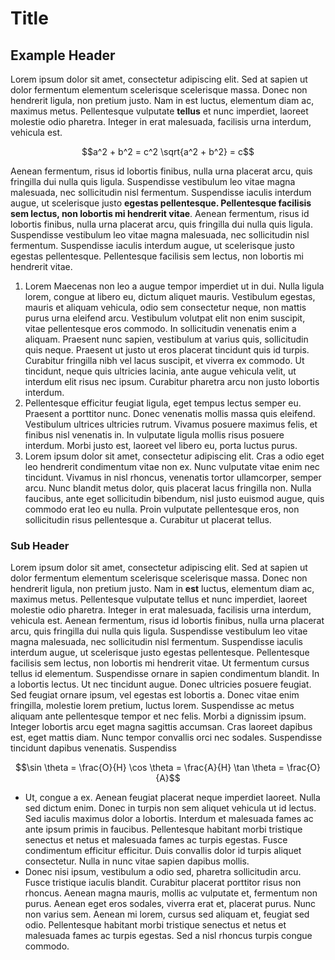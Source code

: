 # Title

## Example Header
Lorem ipsum dolor sit amet, consectetur adipiscing elit. Sed at sapien ut dolor fermentum elementum scelerisque scelerisque massa. Donec non hendrerit ligula, non pretium justo. Nam in est luctus, elementum diam ac, maximus metus. Pellentesque vulputate **tellus** et nunc imperdiet, laoreet molestie odio pharetra. Integer in erat malesuada, facilisis urna interdum, vehicula est.
```math
a^2 + b^2 = c^2
\sqrt{a^2 + b^2} = c
```
Aenean fermentum, risus id lobortis finibus, nulla urna placerat arcu, quis fringilla dui nulla quis ligula. Suspendisse vestibulum leo vitae magna malesuada, nec sollicitudin nisl fermentum. Suspendisse iaculis interdum augue, ut scelerisque justo **egestas pellentesque. Pellentesque facilisis sem lectus, non lobortis mi hendrerit vitae**.
Aenean fermentum, risus id lobortis finibus, nulla urna placerat arcu, quis fringilla dui nulla quis ligula. Suspendisse vestibulum leo vitae magna malesuada, nec sollicitudin nisl fermentum. Suspendisse iaculis interdum augue, ut scelerisque justo egestas pellentesque. Pellentesque facilisis sem lectus, non lobortis mi hendrerit vitae.

1. Lorem Maecenas non leo a augue tempor imperdiet ut in dui. Nulla ligula lorem, congue at libero eu, dictum aliquet mauris. Vestibulum egestas, mauris et aliquam vehicula, odio sem consectetur neque, non mattis purus urna eleifend arcu. Vestibulum volutpat elit non enim suscipit, vitae pellentesque eros commodo. In sollicitudin venenatis enim a aliquam. Praesent nunc sapien, vestibulum at varius quis, sollicitudin quis neque. Praesent ut justo ut eros placerat tincidunt quis id turpis. Curabitur fringilla nibh vel lacus suscipit, et viverra ex commodo. Ut tincidunt, neque quis ultricies lacinia, ante augue vehicula velit, ut interdum elit risus nec ipsum. Curabitur pharetra arcu non justo lobortis interdum.
2. Pellentesque efficitur feugiat ligula, eget tempus lectus semper eu. Praesent a porttitor nunc. Donec venenatis mollis massa quis eleifend. Vestibulum ultrices ultricies rutrum. Vivamus posuere maximus felis, et finibus nisl venenatis in. In vulputate ligula mollis risus posuere interdum. Morbi justo est, laoreet vel libero eu, porta luctus purus.
3. Lorem ipsum dolor sit amet, consectetur adipiscing elit. Cras a odio eget leo hendrerit condimentum vitae non ex. Nunc vulputate vitae enim nec tincidunt. Vivamus in nisl rhoncus, venenatis tortor ullamcorper, semper arcu. Nunc blandit metus dolor, quis placerat lacus fringilla non. Nulla faucibus, ante eget sollicitudin bibendum, nisl justo euismod augue, quis commodo erat leo eu nulla. Proin vulputate pellentesque eros, non sollicitudin risus pellentesque a. Curabitur ut placerat tellus.

### Sub Header
Lorem ipsum dolor sit amet, consectetur adipiscing elit. Sed at sapien ut dolor fermentum elementum scelerisque scelerisque massa. Donec non hendrerit ligula, non pretium justo. Nam in **est** luctus, elementum diam ac, maximus metus. Pellentesque vulputate tellus et nunc imperdiet, laoreet molestie odio pharetra. Integer in erat malesuada, facilisis urna interdum, vehicula est. Aenean fermentum, risus id lobortis finibus, nulla urna placerat arcu, quis fringilla dui nulla quis ligula. Suspendisse vestibulum leo vitae magna malesuada, nec sollicitudin nisl fermentum. Suspendisse iaculis interdum augue, ut scelerisque justo egestas pellentesque. Pellentesque facilisis sem lectus, non lobortis mi hendrerit vitae.
Ut fermentum cursus tellus id elementum. Suspendisse ornare in sapien condimentum blandit. In a lobortis lectus. Ut nec tincidunt augue. Donec ultricies posuere feugiat. Sed feugiat ornare ipsum, vel egestas est lobortis a. Donec vitae enim fringilla, molestie lorem pretium, luctus lorem. Suspendisse ac metus aliquam ante pellentesque tempor et nec felis. Morbi a dignissim ipsum. Integer lobortis arcu eget magna sagittis accumsan. Cras laoreet dapibus est, eget mattis diam. Nunc tempor convallis orci nec sodales. Suspendisse tincidunt dapibus venenatis. Suspendiss
```math
\sin \theta = \frac{O}{H}
\cos \theta = \frac{A}{H}
\tan \theta = \frac{O}{A}
```
- Ut, congue a ex. Aenean feugiat placerat neque imperdiet laoreet. Nulla sed dictum enim. Donec in turpis non sem aliquet vehicula ut id lectus. Sed iaculis maximus dolor a lobortis. Interdum et malesuada fames ac ante ipsum primis in faucibus. Pellentesque habitant morbi tristique senectus et netus et malesuada fames ac turpis egestas. Fusce condimentum efficitur efficitur. Duis convallis dolor id turpis aliquet consectetur. Nulla in nunc vitae sapien dapibus mollis.
- Donec nisi ipsum, vestibulum a odio sed, pharetra sollicitudin arcu. Fusce tristique iaculis blandit. Curabitur placerat porttitor risus non rhoncus. Aenean magna mauris, mollis ac vulputate et, fermentum non purus. Aenean eget eros sodales, viverra erat et, placerat purus. Nunc non varius sem. Aenean mi lorem, cursus sed aliquam et, feugiat sed odio. Pellentesque habitant morbi tristique senectus et netus et malesuada fames ac turpis egestas. Sed a nisl rhoncus turpis congue commodo.
